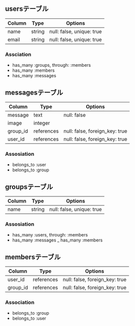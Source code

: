 ## usersテーブル
|Column|Type|Options|
|------|----|-------|
|name|string|null: false, unique: true|
|email|string|null: false, unique: true|

### Assciation
- has_many :groups, through: :members
- has_many :members
- has_many :messages

## messagesテーブル
|Column|Type|Options|
|------|----|-------|
|message|text|null: false|
|image|integer||
|group_id|references|null: false, foreign_key: true|
|user_id|references|null: false, foreign_key: true|

### Assosiation
- belongs_to :user
- belongs_to :group

## groupsテーブル
|Column|Type|Options|
|------|----|-------|
|name|string|null: false, unique: true|

### Assosiation
- has_many :users, through: :members
- has_many :messages
_ has_many :members


## membersテーブル

|Column|Type|Options|
|------|----|-------|
|user_id|references|null: false, foreign_key: true|
|group_id|references|null: false, foreign_key: true|

### Association
- belongs_to :group
- belongs_to :user
